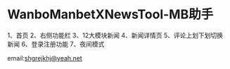 # WanboManbetXNewsTool-MB助手


1、首页
2、右侧功能栏
3、12大模块新闻
4、新闻详情页
5、评论上划下划切换新闻
6、登录注册功能
7、夜间模式


email:shgrejkhj@yeah.net

